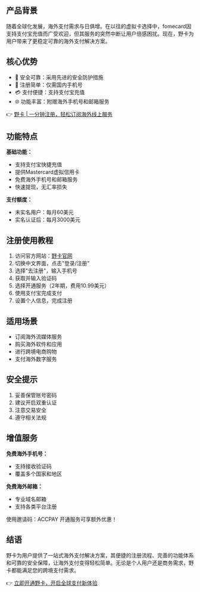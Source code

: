 ## 产品背景

随着全球化发展，海外支付需求与日俱增。在以往的虚拟卡选择中，fomecard因支持支付宝充值而广受欢迎，但其服务的突然中断让用户倍感困扰。现在，野卡为用户带来了更稳定可靠的海外支付解决方案。

## 核心优势

- 🔐 安全可靠：采用先进的安全防护措施
- 📱 注册简单：仅需国内手机号
- 💳 支付便捷：支持支付宝充值
- 🌐 功能丰富：附赠海外手机号和邮箱服务

👉 [野卡 | 一分钟注册，轻松订阅海外线上服务](https://bit.ly/bewildcard)

## 功能特点

**基础功能：**
- 支持支付宝快捷充值
- 提供Mastercard虚拟信用卡
- 免费海外手机号和邮箱服务
- 快速提现，无汇率损失

**支付额度：**
- 未实名用户：每月60美元
- 实名认证后：每月3000美元

## 注册使用教程

1. 访问官方网站：[野卡官网](https://bit.ly/bewildcard)
2. 切换中文界面，点击"登录/注册"
3. 选择"去注册"，输入手机号
4. 获取并输入验证码
5. 选择开通服务（2年期，费用10.99美元）
6. 使用支付宝完成支付
7. 设置个人信息，完成注册

## 适用场景

- 订阅海外流媒体服务
- 购买海外软件和应用
- 进行跨境电商购物
- 支付海外数字服务

## 安全提示

1. 妥善保管账号密码
2. 建议开启双重认证
3. 注意交易安全
4. 遵守相关法规

## 增值服务

**免费海外手机号：**
- 支持接收验证码
- 覆盖多个国家和地区

**免费海外邮箱：**
- 专业域名邮箱
- 支持各类平台注册

使用邀请码：ACCPAY 开通服务可享额外优惠！

## 结语

野卡为用户提供了一站式海外支付解决方案，其便捷的注册流程、完善的功能体系和可靠的安全保障，让海外支付变得轻松简单。无论是个人用户还是商务需求，野卡都能满足您的跨境支付需求。

👉 [立即开通野卡，开启全球支付新体验](https://bit.ly/bewildcard)